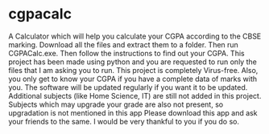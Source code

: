 # cgpacalc
A Calculator which will help you calculate your CGPA according to the CBSE marking.
Download all the files and extract them to a folder.
Then run CGPACalc.exe. 
Then follow the instructions to find out your CGPA. 
This project has been made using python and you are requested to run only the files that I am asking you to run.
This project is completely Virus-free.
Also, you only get to know your CGPA if you have a complete data of marks with you.
The software will be updated regularly if you want it to be updated.
Additional subjects (like Home Science, IT) are still not added in this project.
Subjects which may upgrade your grade are also not present, so upgradation is not mentioned in this app
Please download this app and ask your friends to the same. I would be very thankful to you if you do so.
